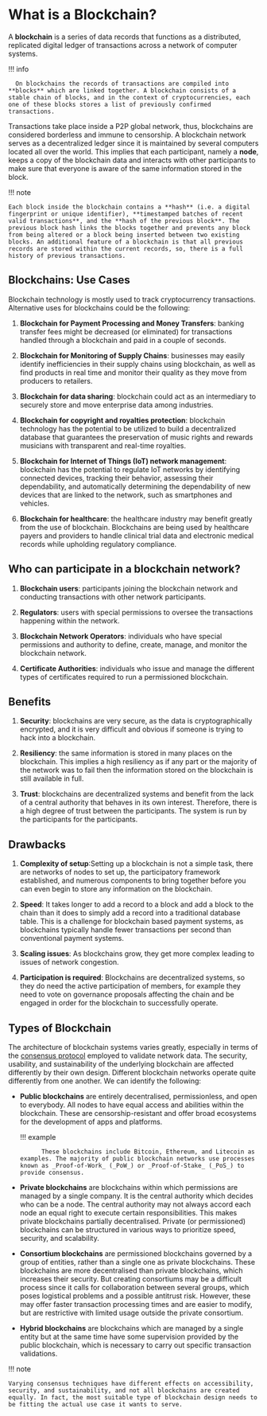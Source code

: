 # What is a Blockchain?

A  **blockchain** is a series of data records that functions as a distributed, replicated digital ledger of transactions across a network of computer systems.

!!! info 

      On blockchains the records of transactions are compiled into **blocks** which are linked together. A blockchain consists of a stable chain of blocks, and in the context of cryptocurrencies, each one of these blocks stores a list of previously confirmed transactions.
 
Transactions take place inside a P2P global network, thus, blockchains are considered borderless and immune to censorship. A blockchain network serves as a decentralized ledger since it is maintained by several computers located all over the world. This implies that each participant, namely a **node**, keeps a copy of the blockchain data and interacts with other participants to make sure that everyone is aware of the same information stored in the block.

!!! note 

    Each block inside the blockchain contains a **hash** (i.e. a digital fingerprint or unique identifier), **timestamped batches of recent valid transactions**, and the **hash of the previous block**. The previous block hash links the blocks together and prevents any block from being altered or a block being inserted between two existing blocks. An additional feature of a blockchain is that all previous records are stored within the current records, so, there is a full history of previous transactions.

## Blockchains: Use Cases

Blockchain technology is mostly used to track cryptocurrency transactions. Alternative uses for blockchains could be the following:

1. **Blockchain for Payment Processing and Money Transfers**: banking transfer fees might be decreased (or eliminated) for transactions handled through a blockchain and paid in a couple of seconds.

2. **Blockchain for Monitoring of Supply Chains**: businesses may easily identify inefficiencies in their supply chains using blockchain, as well as find products in real time and monitor their quality as they move from producers to retailers.

3. **Blockchain for data sharing**: blockchain could act as an intermediary to securely store and move enterprise data among industries.
 
4. **Blockchain for copyright and royalties protection**: blockchain technology has the potential to be utilized to build a decentralized database that guarantees the preservation of music rights and rewards musicians with transparent and real-time royalties.

5. **Blockchain for Internet of Things (IoT) network management**: blockchain has the potential to regulate IoT networks by identifying connected devices, tracking their behavior, assessing their dependability, and automatically determining the dependability of new devices that are linked to the network, such as smartphones and vehicles.

6. **Blockchain for healthcare**: the healthcare industry may benefit greatly from the use of blockchain. Blockchains are being used by healthcare payers and providers to handle clinical trial data and electronic medical records while upholding regulatory compliance.

## Who can participate in a blockchain network?


1. **Blockchain users**: participants joining the blockchain network and conducting transactions with other network participants.

2. **Regulators**: users with special permissions to oversee the transactions happening within the network.

3. **Blockchain Network Operators**: individuals who have special permissions and authority to define, create, manage, and monitor the blockchain network.

4. **Certificate Authorities**: individuals who issue and manage the different types of certificates required to run a permissioned blockchain.

## Benefits

1. **Security**: blockchains are very secure, as the data is cryptographically encrypted, and it is very difficult and obvious if someone is trying to hack into a blockchain.

2. **Resiliency**: the same information is stored in many places on the blockchain. This implies a high resiliency as if any part or the majority of the network was to fail then the information stored on the blockchain is still available in full.

3. **Trust**: blockchains are decentralized systems and benefit from the lack of a central authority that behaves in its own interest. Therefore, there is a high degree of trust between the participants. The system is run by the participants for the participants.

## Drawbacks

1. **Complexity of setup**:Setting up a blockchain is not a simple task, there are networks of nodes to set up, the participatory framework established, and numerous components to bring together before you can even begin to store any information on the blockchain.

2. **Speed**: It takes longer to add a record to a block and add a block to the chain than it does to simply add a record into a traditional database table. This is a challenge for blockchain based payment systems, as blockchains typically handle fewer transactions per second than conventional payment systems.

3. **Scaling issues**: As blockchains grow, they get more complex leading to issues of network congestion.

4. **Participation is required**: Blockchains are decentralized systems, so they do need the active participation of members, for example they need to vote on governance proposals affecting the chain and be engaged in order for the blockchain to successfully operate.

## Types of Blockchain

The architecture of blockchain systems varies greatly, especially in terms of the [consensus protocol](https://docs.fetch.ai/learn_the_concepts/blockchains/consensus/) employed to validate network data. The security, usability, and sustainability of the underlying blockchain are affected differently by their own design. Different blockchain networks operate quite differently from one another. We can identify the following:

* **Public blockchains** are entirely decentralised, permissionless, and open to everybody. All nodes to have equal access and abilities within the blockchain. These are censorship-resistant and offer broad ecosystems for the development of apps and platforms. 

    !!! example

            These blockchains include Bitcoin, Ethereum, and Litecoin as examples. The majority of public blockchain networks use processes known as _Proof-of-Work_ (_PoW_) or _Proof-of-Stake_ (_PoS_) to provide consensus.

* **Private blockchains** are blockchains within which permissions are managed by a single company. It is the central authority which decides who can be a node. The central authority may not always accord each node an equal right to execute certain responsibilities. This makes private blockchains partially decentralised. Private (or permissioned) blockchains can be structured in various ways to prioritize speed, security, and scalability.

+ **Consortium blockchains** are permissioned blockchains governed by a group of entities, rather than a single one as private blockchains. These blockchains are more decentralised than private blockchains, which increases their security. But creating consortiums may be a difficult process since it calls for collaboration between several groups, which poses logistical problems and a possible antitrust risk. However, these may offer faster transaction processing times and are easier to modify, but are restrictive with limited usage outside the private consortium.

* **Hybrid blockchains** are blockchains which are managed by a single entity but at the same time have some supervision provided by the public blockchain, which is necessary to carry out specific transaction validations.

!!! note 

    Varying consensus techniques have different effects on accessibility, security, and sustainability, and not all blockchains are created equally. In fact, the most suitable type of blockchain design needs to be fitting the actual use case it wants to serve.
